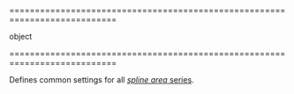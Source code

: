 <!--**
/*-------------------------------------------
    Auto-generated file. Do not modify.
-------------------------------------------

**-->
===========================================================================
<!--type-->object<!--/type-->
===========================================================================

<!--shortDescription-->
Defines common settings for all [*spline area* series](/Documentation/ApiReference/Data_Visualization_Widgets/dxChart/Series_Types/SplineAreaSeries/).
<!--/shortDescription-->

<!--fullDescription-->

<!--/fullDescription-->
